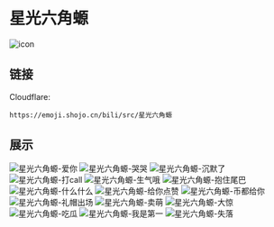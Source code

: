 # 星光六角螈
![icon](https://emoji.shojo.cn/bili/src/星光六角螈/icon.png)
## 链接
Cloudflare:
```
https://emoji.shojo.cn/bili/src/星光六角螈
```
## 展示
![星光六角螈-爱你](https://emoji.shojo.cn/bili/src/星光六角螈/星光六角螈-爱你.png)
![星光六角螈-哭哭](https://emoji.shojo.cn/bili/src/星光六角螈/星光六角螈-哭哭.png)
![星光六角螈-沉默了](https://emoji.shojo.cn/bili/src/星光六角螈/星光六角螈-沉默了.png)
![星光六角螈-打call](https://emoji.shojo.cn/bili/src/星光六角螈/星光六角螈-打call.png)
![星光六角螈-生气哦](https://emoji.shojo.cn/bili/src/星光六角螈/星光六角螈-生气哦.png)
![星光六角螈-抱住尾巴](https://emoji.shojo.cn/bili/src/星光六角螈/星光六角螈-抱住尾巴.png)
![星光六角螈-什么什么](https://emoji.shojo.cn/bili/src/星光六角螈/星光六角螈-什么什么.png)
![星光六角螈-给你点赞](https://emoji.shojo.cn/bili/src/星光六角螈/星光六角螈-给你点赞.png)
![星光六角螈-币都给你](https://emoji.shojo.cn/bili/src/星光六角螈/星光六角螈-币都给你.png)
![星光六角螈-礼帽出场](https://emoji.shojo.cn/bili/src/星光六角螈/星光六角螈-礼帽出场.png)
![星光六角螈-卖萌](https://emoji.shojo.cn/bili/src/星光六角螈/星光六角螈-卖萌.png)
![星光六角螈-大惊](https://emoji.shojo.cn/bili/src/星光六角螈/星光六角螈-大惊.png)
![星光六角螈-吃瓜](https://emoji.shojo.cn/bili/src/星光六角螈/星光六角螈-吃瓜.png)
![星光六角螈-我是第一](https://emoji.shojo.cn/bili/src/星光六角螈/星光六角螈-我是第一.png)
![星光六角螈-失落](https://emoji.shojo.cn/bili/src/星光六角螈/星光六角螈-失落.png)
